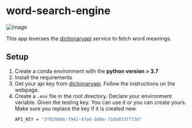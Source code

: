 # word-search-engine
![image](https://github.com/hrisikesh-pw/word-search-engine/assets/156931917/4563ba78-8d82-4498-8f20-c20cea2be6f4)

This app leveraes the [dictionaryapi](https://www.dictionaryapi.com/) service to fetch word meanings. 

## Setup 
1. Create a conda environment with the **python version > 3.7**
2. Install the requirements
3. Get your api key from [dictionaryapi](https://www.dictionaryapi.com). Follow the instructions on the webpage. 
4. Create a `.env` file in the root directory. 
    Declare your environment variable. Given the testing key. You can use it or you can create yours. Make sure you replace the key if it is created new.   
    ```bash
    API_KEY = "3f029866-f942-47a6-8d6e-73da933ff73d" 
    ```
